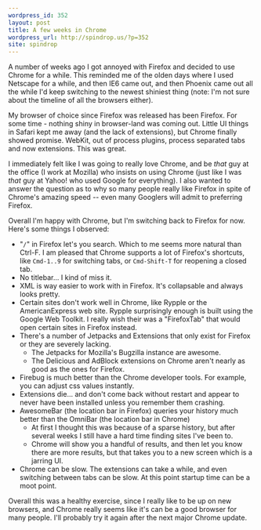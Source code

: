 ```yaml
---
wordpress_id: 352
layout: post
title: A few weeks in Chrome
wordpress_url: http://spindrop.us/?p=352
site: spindrop
---
```

A number of weeks ago I got annoyed with Firefox and decided to use Chrome for a while.  This reminded me of the olden days where I used Netscape for a while, and then IE6 came out, and then Phoenix came out all the while I'd keep switching to the newest shiniest thing (note: I'm not sure about the timeline of all the browsers either).

My browser of choice since Firefox was released has been Firefox.  For some time - nothing shiny in browser-land was coming out.  Little UI things in Safari kept me away (and the lack of extensions), but Chrome finally showed promise.  WebKit, out of process plugins, process separated tabs and now extensions.  This was great.

I immediately felt like I was going to really love Chrome, and be *that* guy at the office (I work at Mozilla) who insists on using Chrome (just like I was *that* guy at Yahoo! who used Google for everything).  I also wanted to answer the question as to why so many people really like Firefox in spite of Chrome's amazing speed -- even many Googlers will admit to preferring Firefox.

Overall I'm happy with Chrome, but I'm switching back to Firefox for now.  Here's some things I observed:

* "`/`" in Firefox let's you search.  Which to me seems more natural than Ctrl-F.  I am pleased that Chrome supports a lot of Firefox's shortcuts, like `Cmd-1..9` for switching tabs, or `Cmd-Shift-T` for reopening a closed tab.
* No titlebar... I kind of miss it.
* XML is way easier to work with in Firefox.  It's collapsable and always looks pretty.
* Certain sites don't work well in Chrome, like Rypple or the AmericanExpress web site.  Rypple surprisingly enough is built using the Google Web Toolkit.  I really wish their was a "FirefoxTab" that would open certain sites in Firefox instead.
* There's a number of Jetpacks and Extensions that only exist for Firefox or they are severely lacking.
	* The Jetpacks for Mozilla's Bugzilla instance are awesome.
	* The Delicious and AdBlock extensions on Chrome aren't nearly as good as the ones for Firefox.
* Firebug is much better than the Chrome developer tools.  For example, you can adjust css values instantly.
* Extensions die... and don't come back without restart and appear to never have been installed unless you remember them crashing.
* AwesomeBar (the location bar in Firefox) queries your history much better than the OmniBar (the location bar in Chrome)
	* At first I thought this was because of a sparse history, but after several weeks I still have a hard time finding sites I've been to.
	* Chrome will show you a handful of results, and then let you know there are more results, but that takes you to a new screen which is a jarring UI.
* Chrome can be slow.  The extensions can take a while, and even switching between tabs can be slow.  At this point startup time can be a moot point.

Overall this was a healthy exercise, since I really like to be up on new browsers, and Chrome really seems like it's can be a good browser for many people.  I'll probably try it again after the next major Chrome update.
